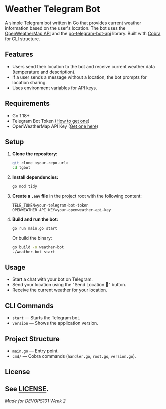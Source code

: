# Weather Telegram Bot

A simple Telegram bot written in Go that provides current weather information based on the user's location. The bot uses the [OpenWeatherMap API](https://openweathermap.org/api) and the [go-telegram-bot-api](https://github.com/go-telegram-bot-api/telegram-bot-api) library. Built with [Cobra](https://github.com/spf13/cobra) for CLI structure.

## Features
- Users send their location to the bot and receive current weather data (temperature and description).
- If a user sends a message without a location, the bot prompts for location sharing.
- Uses environment variables for API keys.

## Requirements
- Go 1.18+
- Telegram Bot Token ([How to get one](https://core.telegram.org/bots#6-botfather))
- OpenWeatherMap API Key ([Get one here](https://home.openweathermap.org/api_keys))

## Setup
1. **Clone the repository:**
   ```sh
   git clone <your-repo-url>
   cd tgbot
   ```

2. **Install dependencies:**
   ```sh
   go mod tidy
   ```

3. **Create a `.env` file** in the project root with the following content:
   ```env
   TELE_TOKEN=your-telegram-bot-token
   OPENWEATHER_API_KEY=your-openweather-api-key
   ```

4. **Build and run the bot:**
   ```sh
   go run main.go start
   ```
   Or build the binary:
   ```sh
   go build -o weather-bot
   ./weather-bot start
   ```

## Usage
- Start a chat with your bot on Telegram.
- Send your location using the "Send Location 📍" button.
- Receive the current weather for your location.

## CLI Commands
- `start` — Starts the Telegram bot.
- `version` — Shows the application version.

## Project Structure
- `main.go` — Entry point.
- `cmd/` — Cobra commands (`handler.go`, `root.go`, `version.go`).

## License
See [LICENSE](LICENSE).
---
*Made for DEVOPS101 Week 2*
